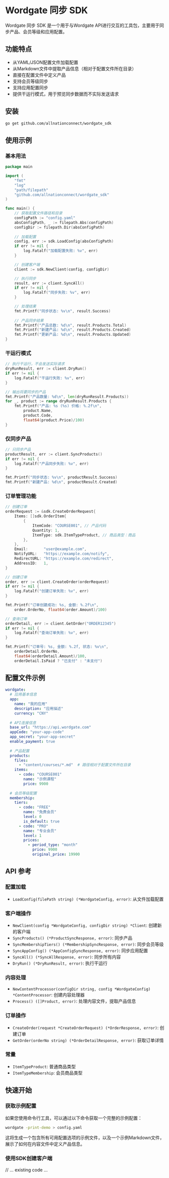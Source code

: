 # Wordgate 同步 SDK

Wordgate 同步 SDK 是一个用于与Wordgate API进行交互的工具包，主要用于同步产品、会员等级和应用配置。

## 功能特点

- 从YAML/JSON配置文件加载配置
- 从Markdown文件中提取产品信息（相对于配置文件所在目录）
- 直接在配置文件中定义产品
- 支持会员等级同步
- 支持应用配置同步
- 提供干运行模式，用于预览同步数据而不实际发送请求

## 安装

```bash
go get github.com/allnationconnect/wordgate_sdk
```

## 使用示例

### 基本用法

```go
package main

import (
    "fmt"
    "log"
    "path/filepath"
    "github.com/allnationconnect/wordgate_sdk"
)

func main() {
    // 获取配置文件路径和目录
    configPath := "config.yaml"
    absConfigPath, _ := filepath.Abs(configPath)
    configDir := filepath.Dir(absConfigPath)
    
    // 加载配置
    config, err := sdk.LoadConfig(absConfigPath)
    if err != nil {
        log.Fatalf("加载配置失败: %v", err)
    }

    // 创建客户端
    client := sdk.NewClient(config, configDir)

    // 执行同步
    result, err := client.SyncAll()
    if err != nil {
        log.Fatalf("同步失败: %v", err)
    }

    // 处理结果
    fmt.Printf("同步状态: %v\n", result.Success)
    
    // 产品同步结果
    fmt.Printf("产品总数: %d\n", result.Products.Total)
    fmt.Printf("新建产品: %d\n", result.Products.Created)
    fmt.Printf("更新产品: %d\n", result.Products.Updated)
}
```

### 干运行模式

```go
// 执行干运行，不会发送实际请求
dryRunResult, err := client.DryRun()
if err != nil {
    log.Fatalf("干运行失败: %v", err)
}

// 输出将要同步的产品
fmt.Printf("产品数量: %d\n", len(dryRunResult.Products))
for _, product := range dryRunResult.Products {
    fmt.Printf("产品: %s (%s) 价格: %.2f\n", 
        product.Name, 
        product.Code, 
        float64(product.Price)/100)
}
```

### 仅同步产品

```go
// 只同步产品
productResult, err := client.SyncProducts()
if err != nil {
    log.Fatalf("产品同步失败: %v", err)
}

fmt.Printf("同步状态: %v\n", productResult.Success)
fmt.Printf("新建产品: %d\n", productResult.Created)
```

### 订单管理功能

```go
// 创建订单
orderRequest := &sdk.CreateOrderRequest{
    Items: []sdk.OrderItem{
        {
            ItemCode: "COURSE001", // 产品代码
            Quantity: 1,
            ItemType: sdk.ItemTypeProduct, // 商品类型：商品
        },
    },
    Email:       "user@example.com",
    NotifyURL:   "https://example.com/notify",
    RedirectURL: "https://example.com/redirect",
    AddressID:   1,
}

// 创建订单
order, err := client.CreateOrder(orderRequest)
if err != nil {
    log.Fatalf("创建订单失败: %v", err)
}

fmt.Printf("订单创建成功: %s, 金额: %.2f\n", 
    order.OrderNo, float64(order.Amount)/100)

// 查询订单
orderDetail, err := client.GetOrder("ORDER12345")
if err != nil {
    log.Fatalf("查询订单失败: %v", err)
}

fmt.Printf("订单号: %s, 金额: %.2f, 状态: %v\n", 
    orderDetail.OrderNo,
    float64(orderDetail.Amount)/100,
    orderDetail.IsPaid ? "已支付" : "未支付")
```

## 配置文件示例

```yaml
wordgate:
  # 应用基本信息
  app:
    name: "我的应用"
    description: "应用描述"
    currency: "CNY"
  
  # API连接信息
  base_url: "https://api.wordgate.com"  
  appCode: "your-app-code"
  app_secret: "your-app-secret"
  enable_payment: true
  
  # 产品配置
  products:
    files:
      - "content/courses/*.md"  # 路径相对于配置文件所在目录
    items:
      - code: "COURSE001"
        name: "示例课程"
        price: 9900
  
  # 会员等级配置
  membership:
    tiers:
      - code: "FREE"
        name: "免费会员"
        level: 0
        is_default: true
      - code: "PRO"
        name: "专业会员"
        level: 1
        prices:
          - period_type: "month"
            price: 9900
            original_price: 19900
```

## API 参考

### 配置加载

- `LoadConfig(filePath string) (*WordgateConfig, error)`: 从文件加载配置

### 客户端操作

- `NewClient(config *WordgateConfig, configDir string) *Client`: 创建新的客户端
- `SyncProducts() (*ProductSyncResponse, error)`: 同步产品
- `SyncMembershipTiers() (*MembershipSyncResponse, error)`: 同步会员等级
- `SyncAppConfig() (*AppConfigSyncResponse, error)`: 同步应用配置
- `SyncAll() (*SyncAllResponse, error)`: 同步所有内容
- `DryRun() (*DryRunResult, error)`: 执行干运行

### 内容处理

- `NewContentProcessor(configDir string, config *WordgateConfig) *ContentProcessor`: 创建内容处理器
- `Process() ([]Product, error)`: 处理内容文件，提取产品信息

### 订单操作

- `CreateOrder(request *CreateOrderRequest) (*OrderResponse, error)`: 创建订单
- `GetOrder(orderNo string) (*OrderDetailResponse, error)`: 获取订单详情

### 常量

- `ItemTypeProduct`: 普通商品类型
- `ItemTypeMembership`: 会员商品类型

## 快速开始

### 获取示例配置

如果您使用命令行工具，可以通过以下命令获取一个完整的示例配置：

```bash
wordgate -print-demo > config.yaml
```

这将生成一个包含所有可用配置选项的示例文件，以及一个示例Markdown文件，展示了如何在内容文件中定义产品信息。

### 使用SDK创建客户端

// ... existing code ... 